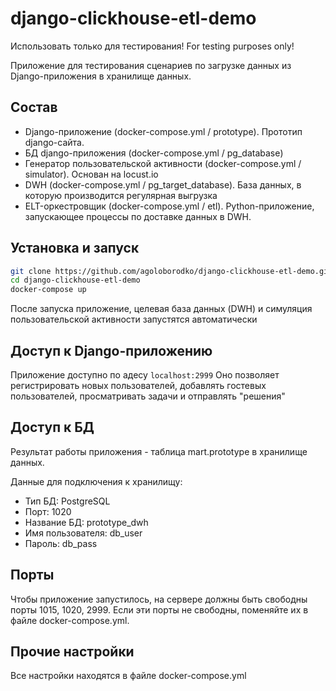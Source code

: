 # django-clickhouse-etl-demo

Использовать только для тестирования!
For testing purposes only!

Приложение для тестирования сценариев по загрузке данных из Django-приложения в хранилище данных. 

## Состав
* Django-приложение (docker-compose.yml / prototype). Прототип django-сайта.
* БД django-приложения (docker-compose.yml / pg_database)
* Генератор пользовательской активности (docker-compose.yml / simulator). Основан на locust.io
* DWH (docker-compose.yml / pg_target_database). База данных, в которую производится регулярная выгрузка
* ELT-оркестровщик (docker-compose.yml / etl). Python-приложение, запускающее процессы по доставке данных в DWH.

## Установка и запуск
```bash
git clone https://github.com/agoloborodko/django-clickhouse-etl-demo.git
cd django-clickhouse-etl-demo
docker-compose up
```

После запуска приложение, целевая база данных (DWH) и симуляция пользовательской активности запустятся автоматически

## Доступ к Django-приложению
Приложение доступно по адесу `localhost:2999`
Оно позволяет регистрировать новых пользователей, добавлять гостевых пользователей, просматривать задачи и отправлять "решения"

## Доступ к БД

Результат работы приложения - таблица mart.prototype в хранилище данных.

Данные для подключения к хранилищу:

* Тип БД: PostgreSQL
* Порт: 1020
* Название БД: prototype_dwh
* Имя пользователя: db_user
* Пароль: db_pass

## Порты
Чтобы приложение запустилось, на сервере должны быть свободны порты 1015, 1020, 2999. Если эти порты не свободны, поменяйте их в файле docker-compose.yml.

## Прочие настройки
Все настройки находятся в файле docker-compose.yml
